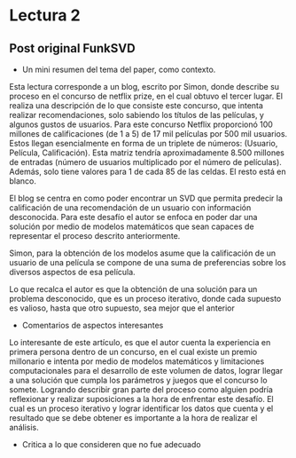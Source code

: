 # Lectura 2

## Post original FunkSVD ##

* Un mini resumen del tema del paper, como contexto.

Esta lectura corresponde a un blog, escrito por Simon, donde describe su proceso en el concurso de netflix prize, en el cual obtuvo el tercer lugar. El realiza una descripción de lo que consiste este concurso, que intenta realizar recomendaciones, solo sabiendo los títulos de las películas, y algunos gustos de usuarios. Para este concurso Netflix proporcionó 100 millones de calificaciones (de 1 a 5) de 17 mil películas por 500 mil usuarios. Estos llegan esencialmente en forma de un triplete de números: (Usuario, Película, Calificación). Esta matriz tendría aproximadamente 8.500 millones de entradas (número de usuarios multiplicado por el número de películas). Además, solo tiene valores para 1 de cada 85 de las celdas. El resto está en blanco.

El blog se centra en como poder encontrar un SVD que permita predecir la calificación de una recomendación de un usuario con información desconocida. Para este desafío el autor se enfoca en poder dar una solución por medio de modelos matemáticos que sean capaces de representar el proceso descrito anteriormente.

Simon, para la obtención de los modelos asume que la calificación de un usuario de una película se compone de una suma de preferencias sobre los diversos aspectos de esa película. 

Lo que recalca el autor es que la obtención de una solución para un problema desconocido, que es un proceso iterativo, donde cada supuesto es valioso, hasta que otro supuesto, sea mejor que el anterior




* Comentarios de aspectos interesantes

Lo interesante de este artículo, es que el autor cuenta la experiencia en primera persona dentro de un concurso, en el cual existe un premio millonario e intenta por medio de modelos matemáticos y limitaciones computacionales para el desarrollo de este volumen de datos, lograr llegar a una solución que cumpla los parámetros y juegos que el concurso lo somete. Logrando describir gran parte del proceso como alguien podría reflexionar y realizar suposiciones a la hora de enfrentar este desafío. El cual es un proceso iterativo y lograr identificar los datos que cuenta y el resultado que se debe obtener es importante a la hora de realizar el análisis.


* Critica a lo que consideren que no fue adecuado